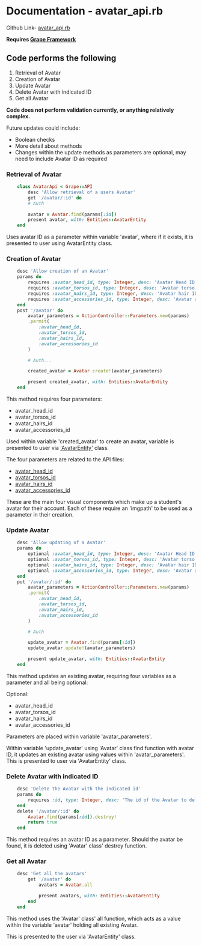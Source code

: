 # Documentation - avatar_api.rb

Github Link- [avatar_api.rb](https://github.com/thoth-tech/dream-big/blob/d72249d788068c71962e5a760ab1e15caef50ce5/dream-big-api/app/api/avatar_api.rb)

**Requires [Grape Framework](https://github.com/ruby-grape/grape#what-is-grape)**

## Code performs the following

1. Retrieval of Avatar
2. Creation of Avatar
3. Update Avatar
4. Delete Avatar with indicated ID
5. Get all Avatar

**Code does not perform validation currently, or anything relatively complex.**

Future updates could include:

- Boolean checks
- More detail about methods
- Changes within the update methods as parameters are optional, may need to include Avatar ID as required

### Retrieval of Avatar

```ruby
    class AvatarApi < Grape::API
        desc 'Allow retrieval of a users Avatar'
        get '/avatar/:id' do
        # Auth

        avatar = Avatar.find(params[:id])
        present avatar, with: Entities::AvatarEntity
    end
```

Uses avatar ID as a parameter within variable 'avatar', where if it exists, it is presented to user using AvatarEntity class.

### Creation of Avatar

```ruby
    desc 'Allow creation of an Avatar'
    params do
        requires :avatar_head_id, type: Integer, desc: 'Avatar Head ID'
        requires :avatar_torsos_id, type: Integer, desc: 'Avatar torso ID'
        requires :avatar_hairs_id, type: Integer, desc: 'Avatar hair ID'
        requires :avatar_accessories_id, type: Integer, desc: 'Avatar accessories ID'
    end
    post '/avatar' do
        avatar_parameters = ActionController::Parameters.new(params)
        .permit(
            :avatar_head_id,
            :avatar_torsos_id,
            :avatar_hairs_id,
            :avatar_accessories_id
        )

        # Auth...

        created_avatar = Avatar.create!(avatar_parameters)

        present created_avatar, with: Entities::AvatarEntity
    end
```

This method requires four parameters:

- avatar_head_id
- avatar_torsos_id
- avatar_hairs_id
- avatar_accessories_id

Used within variable 'created_avatar' to create an avatar, variable is presented to user via ['AvatarEntity'](https://github.com/thoth-tech/dream-big/blob/d72249d788068c71962e5a760ab1e15caef50ce5/dream-big-api/app/api/avatar_api.rb) class.

The four parameters are related to the API files:

- [avatar_head_id](https://github.com/thoth-tech/dream-big/blob/d72249d788068c71962e5a760ab1e15caef50ce5/dream-big-api/app/api/avatar_heads_api.rb)
- [avatar_torsos_id](https://github.com/thoth-tech/dream-big/blob/d72249d788068c71962e5a760ab1e15caef50ce5/dream-big-api/app/api/avatar_torsos_api.rb)
- [avatar_hairs_id](https://github.com/thoth-tech/dream-big/blob/d72249d788068c71962e5a760ab1e15caef50ce5/dream-big-api/app/api/avatar_hairs_api.rb)
- [avatar_accessories_id](https://github.com/thoth-tech/dream-big/blob/d72249d788068c71962e5a760ab1e15caef50ce5/dream-big-api/app/api/avatar_accessories_api.rb)

These are the main four visual components which make up a student's avatar for their account. Each of these require an 'imgpath' to be used as a parameter in their creation.

### Update Avatar

```ruby
    desc 'Allow updating of a Avatar'
    params do
        optional :avatar_head_id, type: Integer, desc: 'Avatar Head ID'
        optional :avatar_torsos_id, type: Integer, desc: 'Avatar torso ID'
        optional :avatar_hairs_id, type: Integer, desc: 'Avatar hair ID'
        optional :avatar_accessories_id, type: Integer, desc: 'Avatar accessories ID'
    end
    put '/avatar/:id' do
        avatar_parameters = ActionController::Parameters.new(params)
        .permit(
            :avatar_head_id,
            :avatar_torsos_id,
            :avatar_hairs_id,
            :avatar_accessories_id
        )

        # Auth

        update_avatar = Avatar.find(params[:id])
        update_avatar.update!(avatar_parameters)

        present update_avatar, with: Entities::AvatarEntity
    end   
```

This method updates an existing avatar, requiring four variables as a parameter and all being optional:

Optional:

- avatar_head_id
- avatar_torsos_id
- avatar_hairs_id
- avatar_accessories_id

Parameters are placed within variable 'avatar_parameters'.

Within variable 'update_avatar' using 'Avatar' class find function with avatar ID, it updates an existing avatar using values within 'avatar_parameters'. This is presented to user via 'AvatarEntity' class.

### Delete Avatar with indicated ID

```ruby
    desc 'Delete the Avatar with the indicated id'
    params do
        requires :id, type: Integer, desc: 'The id of the Avatar to delete'
    end
    delete '/avatar/:id' do
        Avatar.find(params[:id]).destroy!
        return true
    end
```

This method requires an avatar ID as a parameter. Should the avatar be found, it is deleted using 'Avatar' class' destroy function.

### Get all Avatar

```ruby
    desc 'Get all the avatars'
        get '/avatar' do
            avatars = Avatar.all

            present avatars, with: Entities::AvatarEntity
        end
    end
```

This method uses the 'Avatar' class' all function, which acts as a value within the variable 'avatar' holding all existing Avatar.

This is presented to the user via 'AvatarEntity' class.
